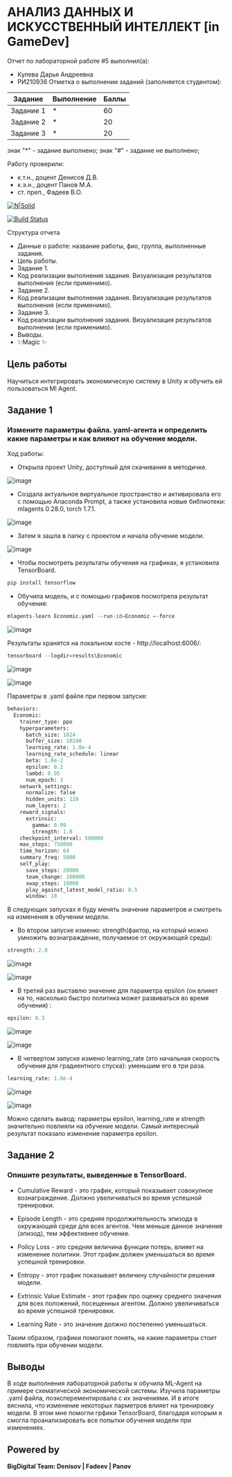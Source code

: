 # АНАЛИЗ ДАННЫХ И ИСКУССТВЕННЫЙ ИНТЕЛЛЕКТ [in GameDev]
Отчет по лабораторной работе #5 выполнил(а):
- Кулева Дарья Андреевна
- РИ210936
Отметка о выполнении заданий (заполняется студентом):

| Задание | Выполнение | Баллы |
| ------ | ------ | ------ |
| Задание 1 | * | 60 |
| Задание 2 | * | 20 |
| Задание 3 | * | 20 |

знак "*" - задание выполнено; знак "#" - задание не выполнено;

Работу проверили:
- к.т.н., доцент Денисов Д.В.
- к.э.н., доцент Панов М.А.
- ст. преп., Фадеев В.О.

[![N|Solid](https://cldup.com/dTxpPi9lDf.thumb.png)](https://nodesource.com/products/nsolid)

[![Build Status](https://travis-ci.org/joemccann/dillinger.svg?branch=master)](https://travis-ci.org/joemccann/dillinger)

Структура отчета

- Данные о работе: название работы, фио, группа, выполненные задания.
- Цель работы.
- Задание 1.
- Код реализации выполнения задания. Визуализация результатов выполнения (если применимо).
- Задание 2.
- Код реализации выполнения задания. Визуализация результатов выполнения (если применимо).
- Задание 3.
- Код реализации выполнения задания. Визуализация результатов выполнения (если применимо).
- Выводы.
- ✨Magic ✨

## Цель работы
Научиться интегрировать экономическую систему в Unity и обучить ей пользоваться Ml Agent.

## Задание 1
### Измените параметры файла. yaml-агента и определить какие параметры и как влияют на обучение модели.

Ход работы:

- Открыла проект Unity, доступный для скачивания в методичке.

![image](https://user-images.githubusercontent.com/113285427/205120957-6a9cac62-9a1e-451e-9517-cf104ec430db.png)

- Создала актуальное виртуальное пространство и активировала его с помощью Anaconda Prompt, а также установила новые библиотеки: mlagents 0.28.0, torch 1.7.1. 

![image](https://user-images.githubusercontent.com/113285427/205123218-1c7ccbc1-2b29-4057-8e49-3bb4dbbdd042.png)

- Затем я зашла в папку с проектом и начала обучение модели.

![image](https://user-images.githubusercontent.com/113285427/205161254-18d82ac4-0f6a-42e5-be0b-4662ae038255.png)

- Чтобы посмотреть результаты обучения на графиках, я установила TensorBoard.

```py
pip install tensorflow
```

- Обучила модель, и с помощью графиков посмотрела результат обучения:

```py
mlagents-learn Economic.yaml --run-id=Economic –-force
```

![image](https://user-images.githubusercontent.com/113285427/205160509-a1d63277-4066-4da2-8137-e4cb61be58b1.png)


Результаты хранятся на локальном хосте - http://localhost:6006/:

```py
tensorboard --logdir=results\Economic
```

![image](https://user-images.githubusercontent.com/113285427/205162013-a283c78e-279f-4766-9f55-a1758797eb25.png)

![image](https://user-images.githubusercontent.com/113285427/205161901-06002710-fde9-4041-84e0-adb138c7abeb.png)

Параметры в .yaml файле при первом запуске:

```py
behaviors:
  Economic:
    trainer_type: ppo
    hyperparameters:
      batch_size: 1024
      buffer_size: 10240
      learning_rate: 1.0e-4
      learning_rate_schedule: linear
      beta: 1.0e-2
      epsilon: 0.2
      lambd: 0.95
      num_epoch: 3      
    network_settings:
      normalize: false
      hidden_units: 128
      num_layers: 2
    reward_signals:
      extrinsic:
        gamma: 0.99
        strength: 1.0
    checkpoint_interval: 500000
    max_steps: 750000
    time_horizon: 64
    summary_freq: 5000
    self_play:
      save_steps: 20000
      team_change: 100000
      swap_steps: 10000
      play_against_latest_model_ratio: 0.5
      window: 10
```

В следующих запусках я буду менять значение параметров и смотреть на изменения в обучении модели.

- Во втором запуске изменю: strength(фактор, на который можно умножить вознаграждение, получаемое от окружающей среды): 

```py
strength: 2.0
```

![image](https://user-images.githubusercontent.com/113285427/205112503-7e99bdc0-d76d-47db-a797-e84e977e0bb8.png)

![image](https://user-images.githubusercontent.com/113285427/205112530-888a5949-9388-4aea-a94c-72a8cc646c3a.png)

- В третий раз выставлю значение для параметра epsilon (он влияет на то, насколько быстро политика может развиваться во время обучения) : 

```py
epsilon: 0.3
```

![image](https://user-images.githubusercontent.com/113285427/205112802-707e71b5-8503-46af-8d7b-c038fe652388.png)

![image](https://user-images.githubusercontent.com/113285427/205112824-45d10c94-f94f-4c4b-a54e-1dd5693d6d5b.png)

- В четвертом запуске изменю learning_rate (это начальная скорость обучения для градиентного спуска): уменьшим его в три раза. 

```py
learning_rate: 1.0e-4
```

![image](https://user-images.githubusercontent.com/113285427/205113078-788804f9-867b-458a-8d3b-166cf8623fa7.png)

![image](https://user-images.githubusercontent.com/113285427/205113094-8e81fa91-8c33-4c6c-881a-d6106e96d35a.png)


Можно сделать  вывод: параметры epsilon, learning_rate и strength значительно повлияли на обучение модели. Самый интересный результат показало изменение параметра epsilon.

## Задание 2
### Опишите результаты, выведенные в TensorBoard.
- Cumulative Reward - это график, который показывает совокупное вознаграждение. Должно увеличиваться во время успешной тренировки.

- Episode Length - это средняя продолжительность эпизода в окружающей среде для всех агентов. Чем меньше данное значение (эпизод), тем эффективнее обучение.

- Policy Loss - это средняя величина функции потерь, влияет на изменение политики. Этот график должен уменьшаться во время успешной тренировки.

- Entropy - этот график показывает величину случайности решения модели. 

- Extrinsic Value Estimate - этот график про оценку среднего значения для всех положений, посещенных агентом. Должно увеличиваться во время успешной тренировки. 

- Learning Rate - это значение должно постепенно уменьшаться.

Таким образом, графики помогают понять, на какие параметры стоит повлиять при обучении модели.


## Выводы
В ходе выполнения лабораторной работы я обучила ML-Agent на примере схематической экономической системы. Изучила параметры .yaml файла, поэксперементировала с их значениями. И в итоге вяснила, что изменение некоторых парметров влияет на тренировку модели.  В этом мне помогли грфики TensorBoard, благодаря которым я смогла проанализировать все попытки обучения модели при изменениях. 

## Powered by

**BigDigital Team: Denisov | Fadeev | Panov**


